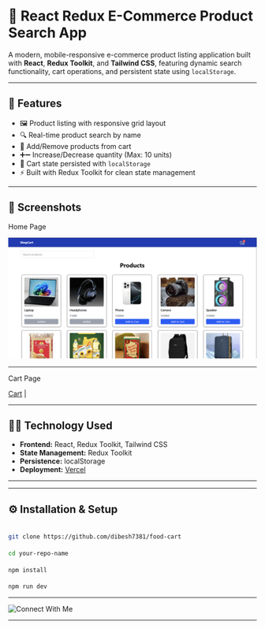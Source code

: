 # 🛒 React Redux E-Commerce Product Search App

A modern, mobile-responsive e-commerce product listing application built with **React**, **Redux Toolkit**, and **Tailwind CSS**, featuring dynamic search functionality, cart operations, and persistent state using `localStorage`.

---

## 🚀 Features

- 🖼️ Product listing with responsive grid layout  
- 🔍 Real-time product search by name  
- 🛒 Add/Remove products from cart  
- ➕➖ Increase/Decrease quantity (Max: 10 units)  
- 💾 Cart state persisted with `localStorage`  
- ⚡ Built with Redux Toolkit for clean state management  

---

## 📸 Screenshots

 Home Page

 ![Home](src/Screenshots/2.png) 

 ---

 Cart Page

[Cart](src/Screenshots/1.png) |

---

## 🧑‍💻 Technology Used

- **Frontend:** React, Redux Toolkit, Tailwind CSS  
- **State Management:** Redux Toolkit  
- **Persistence:** localStorage  
- **Deployment:** [Vercel](https://food-cart-liart.vercel.app/)

---

---

## ⚙️ Installation & Setup

```bash

git clone https://github.com/dibesh7381/food-cart

cd your-repo-name

npm install

npm run dev
```

---

![Connect With Me](https://github.com/dibesh7381)

---







